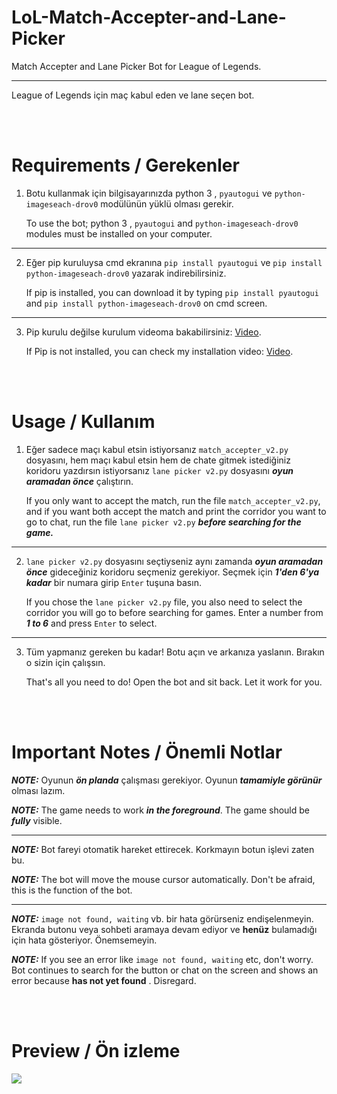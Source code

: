 # LoL-Match-Accepter-and-Lane-Picker

Match Accepter and Lane Picker Bot for League of Legends.

----------------------------------------------------------

League of Legends için maç kabul eden ve lane seçen bot.

<br/>
<br/>

# Requirements / Gerekenler

1. Botu kullanmak için bilgisayarınızda python 3 , `pyautogui` ve `python-imageseach-drov0`  modülünün yüklü olması gerekir.

    To use the bot; python 3 , `pyautogui` and `python-imageseach-drov0` modules must be installed on your computer.
    
--------------------------------------------------------------------------------------------------------------------------------------

2. Eğer pip kuruluysa cmd ekranına `pip install pyautogui` ve `pip install python-imageseach-drov0` yazarak indirebilirsiniz.

    If pip is installed, you can download it by typing `pip install pyautogui` and `pip install python-imageseach-drov0`  on cmd screen.  
--------------------------------------------------------------------------------------------------------------------------------------

3. Pip kurulu değilse kurulum videoma bakabilirsiniz: [Video](https://youtu.be/7t4xIIpV_BY).

    If Pip is not installed, you can check my installation video: [Video](https://youtu.be/7t4xIIpV_BY).

<br/>
<br/>

# Usage / Kullanım

1. Eğer sadece maçı kabul etsin istiyorsanız `match_accepter_v2.py` dosyasını, hem maçı kabul etsin hem de chate gitmek istediğiniz koridoru yazdırsın istiyorsanız `lane picker v2.py` dosyasını ***oyun aramadan önce*** çalıştırın.

    If you only want to accept the match, run the file `match_accepter_v2.py`, and if you want both accept the match and print the corridor you want to go to chat, run the file `lane picker v2.py` ***before searching for the game.***
    
--------------------------------------------------------------------------------------------------------------------------------------

2. `lane picker v2.py` dosyasını seçtiyseniz aynı zamanda ***oyun aramadan önce*** gideceğiniz koridoru seçmeniz gerekiyor. Seçmek için ***1'den 6'ya kadar*** bir numara girip `Enter` tuşuna basın.

    If you chose the `lane picker v2.py` file, you also need to select the corridor you will go to before searching for games. Enter a number from ***1 to 6*** and press `Enter` to select.
    
--------------------------------------------------------------------------------------------------------------------------------------
    
3. Tüm yapmanız gereken bu kadar! Botu açın ve arkanıza yaslanın. Bırakın o sizin için çalışsın.

    That's all you need to do! Open the bot and sit back. Let it work for you.

<br/>
<br/>

# Important Notes / Önemli Notlar

***NOTE:*** Oyunun ***ön planda*** çalışması gerekiyor. Oyunun ***tamamiyle görünür*** olması lazım.

***NOTE:*** The game needs to work ***in the foreground***. The game should be ***fully*** visible.

-----------------------------------------------------------------------------------------------------------

***NOTE:***  Bot fareyi otomatik hareket ettirecek. Korkmayın botun işlevi zaten bu.

***NOTE:***  The bot will move the mouse cursor automatically. Don't be afraid, this is the function of the bot.

-----------------------------------------------------------------------------------------------------------

***NOTE:*** `image not found, waiting` vb. bir hata görürseniz endişelenmeyin. Ekranda butonu veya sohbeti aramaya devam ediyor ve **henüz** bulamadığı için hata gösteriyor. Önemsemeyin.

***NOTE:*** If you see an error like `image not found, waiting` etc, don't worry. Bot continues to search for the button or chat on the screen and shows an error because **has not yet found** . Disregard.

<br/>
<br/>

# Preview / Ön izleme

![](lolbot.gif)
